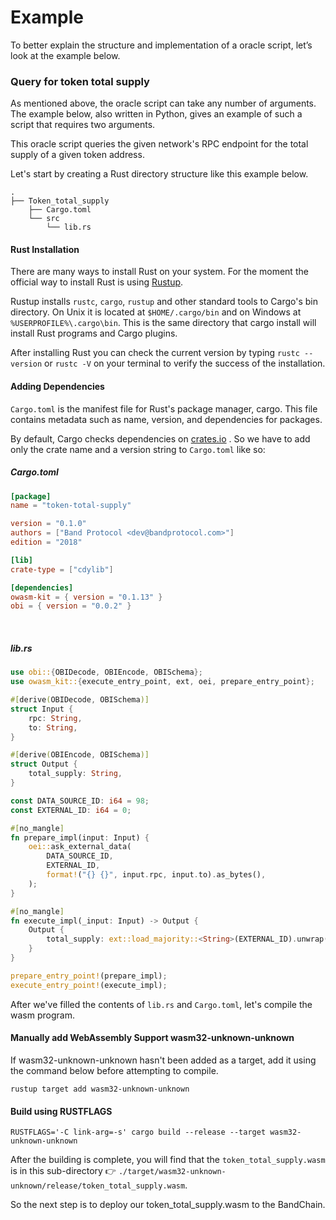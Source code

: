 <!--
order: 2
-->

# Example

To better explain the structure and implementation of a oracle script, let’s look at the example below.

### Query for token total supply

As mentioned above, the oracle script can take any number of arguments. The example below, also written in
Python, gives an example of such a script that requires two arguments.

This oracle script queries the given network's RPC endpoint for the total supply of a given token address.

Let's start by creating a Rust directory structure like this example below.

```shell
.
├── Token_total_supply
    ├── Cargo.toml
    └── src
        └── lib.rs
```

#### Rust Installation

There are many ways to install Rust on your system. For the moment the official way to install Rust is using [Rustup](https://rustup.rs/).

Rustup installs `rustc`, `cargo`, `rustup` and other standard tools to Cargo's bin directory. On Unix it is located at `$HOME/.cargo/bin` and on Windows at `%USERPROFILE%\.cargo\bin`. This is the same directory that cargo install will install Rust programs and Cargo plugins.

After installing Rust you can check the current version by typing `rustc --version` or `rustc -V` on your terminal to verify the success of the installation.

#### Adding Dependencies

`Cargo.toml` is the manifest file for Rust's package manager, cargo. This file contains metadata such as name, version, and dependencies for packages.

By default, Cargo checks dependencies on [crates.io](https://crates.io/) . So we have to add only the crate name and a version string to `Cargo.toml` like so:

##### Cargo.toml

```Cargo.toml
[package]
name = "token-total-supply"

version = "0.1.0"
authors = ["Band Protocol <dev@bandprotocol.com>"]
edition = "2018"

[lib]
crate-type = ["cdylib"]

[dependencies]
owasm-kit = { version = "0.1.13" }
obi = { version = "0.0.2" }
```

<br/>

##### lib.rs

```rust
use obi::{OBIDecode, OBIEncode, OBISchema};
use owasm_kit::{execute_entry_point, ext, oei, prepare_entry_point};

#[derive(OBIDecode, OBISchema)]
struct Input {
    rpc: String,
    to: String,
}

#[derive(OBIEncode, OBISchema)]
struct Output {
    total_supply: String,
}

const DATA_SOURCE_ID: i64 = 98;
const EXTERNAL_ID: i64 = 0;

#[no_mangle]
fn prepare_impl(input: Input) {
    oei::ask_external_data(
        DATA_SOURCE_ID,
        EXTERNAL_ID,
        format!("{} {}", input.rpc, input.to).as_bytes(),
    );
}

#[no_mangle]
fn execute_impl(_input: Input) -> Output {
    Output {
        total_supply: ext::load_majority::<String>(EXTERNAL_ID).unwrap(),
    }
}

prepare_entry_point!(prepare_impl);
execute_entry_point!(execute_impl);
```

After we've filled the contents of `lib.rs` and `Cargo.toml`, let's compile the wasm program.

#### Manually add WebAssembly Support wasm32-unknown-unknown

If wasm32-unknown-unknown hasn't been added as a target, add it using the command below before attempting to compile.

```
rustup target add wasm32-unknown-unknown
```

#### Build using RUSTFLAGS

```shell
RUSTFLAGS='-C link-arg=-s' cargo build --release --target wasm32-unknown-unknown
```

After the building is complete, you will find that the `token_total_supply.wasm` is in this sub-directory 👉 `./target/wasm32-unknown-unknown/release/token_total_supply.wasm`.

So the next step is to deploy our token_total_supply.wasm to the BandChain.
